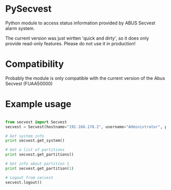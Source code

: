 # PySecvest
Python module to access status information provided by ABUS Secvest alarm system.

The current version was just wirtten 'quick and dirty', so it does only provide read-only features. Please do not use it in production!

# Compatibility
Probably the module is only compatible with the current version of the Abus Secvest (FUAA50000) 

# Example usage
```python

from secvest import Secvest
secvest = Secvest(hostname="192.168.178.2", username="Administrator", password="123456")

# Get system info
print secvest.get_system()

# Get a list of partitions
print secvest.get_partitions()

# Get info about partition 1
print secvest.get_partition(1)

# Logout from secvest
secvest.logout()

```

